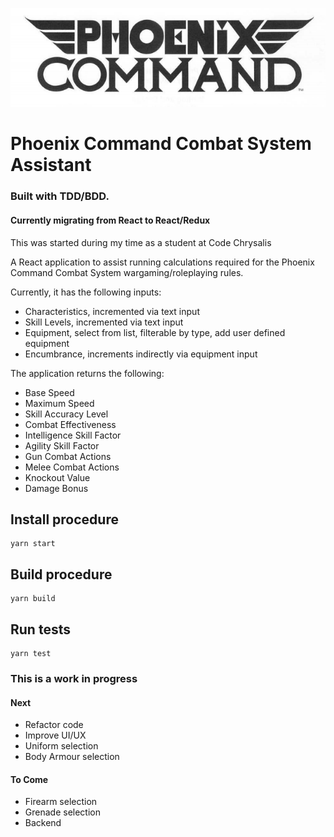 ![PCCS Logo](/public/pccsBnW.png)

# Phoenix Command Combat System Assistant

### Built with TDD/BDD.

#### Currently migrating from React to React/Redux

This was started during my time as a student at Code Chrysalis

A React application to assist running calculations required for the Phoenix Command Combat System wargaming/roleplaying rules.

Currently, it has the following inputs:

- Characteristics, incremented via text input
- Skill Levels, incremented via text input
- Equipment, select from list, filterable by type, add user defined equipment
- Encumbrance, increments indirectly via equipment input 

The application returns the following:

- Base Speed
- Maximum Speed
- Skill Accuracy Level
- Combat Effectiveness
- Intelligence Skill Factor
- Agility Skill Factor
- Gun Combat Actions
- Melee Combat Actions
- Knockout Value
- Damage Bonus

## Install procedure

```
yarn start
```

## Build procedure

```
yarn build
```

## Run tests

```
yarn test
```

### This is a work in progress

#### Next

- Refactor code
- Improve UI/UX
- Uniform selection
- Body Armour selection

#### To Come

- Firearm selection
- Grenade selection
- Backend

